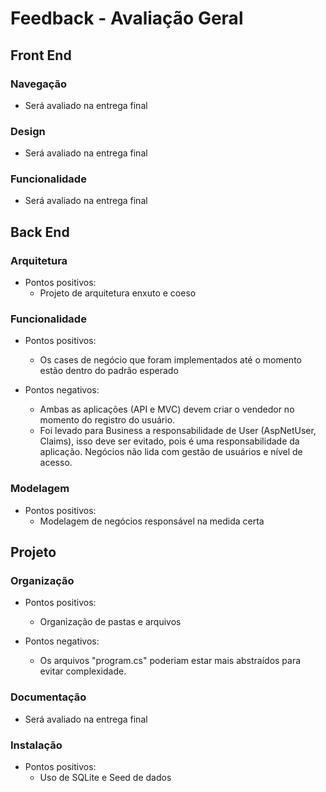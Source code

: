 # Feedback - Avaliação Geral

## Front End

### Navegação
- Será avaliado na entrega final

### Design
- Será avaliado na entrega final

### Funcionalidade
- Será avaliado na entrega final

## Back End

### Arquitetura
  * Pontos positivos:
    - Projeto de arquitetura enxuto e coeso    
 
### Funcionalidade
  * Pontos positivos:
    - Os cases de negócio que foram implementados até o momento estão dentro do padrão esperado

  * Pontos negativos:
    - Ambas as aplicações (API e MVC) devem criar o vendedor no momento do registro do usuário.
    - Foi levado para Business a responsabilidade de User (AspNetUser, Claims), isso deve ser evitado, pois é uma responsabilidade da aplicação. Negócios não lida com gestão de usuários e nível de acesso.

### Modelagem
  * Pontos positivos:
    - Modelagem de negócios responsável na medida certa

## Projeto

### Organização
  * Pontos positivos:
    - Organização de pastas e arquivos 

  * Pontos negativos:
    - Os arquivos "program.cs" poderiam estar mais abstraídos para evitar complexidade.

### Documentação
- Será avaliado na entrega final
 
### Instalação
  * Pontos positivos:
    - Uso de SQLite e Seed de dados
